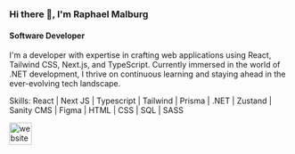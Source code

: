 ### Hi there 👋, I'm Raphael Malburg
#### Software Developer
I'm a developer with expertise in crafting web applications using React, Tailwind CSS, Next.js, and TypeScript. Currently immersed in the world of .NET development, I thrive on continuous learning and staying ahead in the ever-evolving tech landscape. 


Skills: React | Next JS | Typescript | Tailwind | Prisma | .NET | Zustand | Sanity CMS | Figma | HTML | CSS | SQL  | SASS



 [<img src='https://cdn.jsdelivr.net/npm/simple-icons@3.0.1/icons/icloud.svg' alt='website' height='40'>](https://portfolio-git-main-raphaelmalburg.vercel.app/)  


